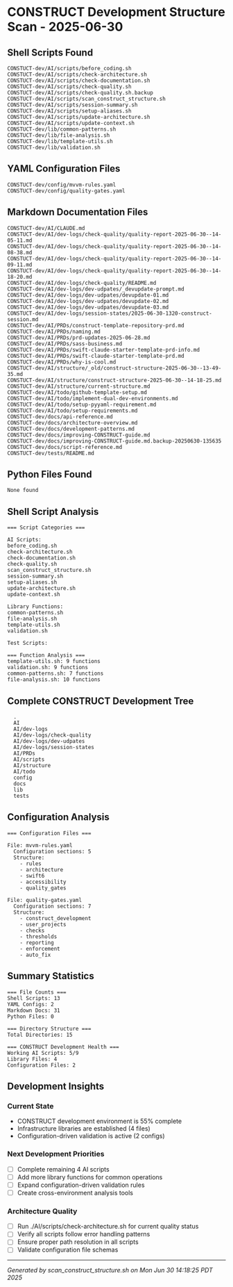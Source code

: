 # CONSTRUCT Development Structure Scan - 2025-06-30

## Shell Scripts Found
```
CONSTUCT-dev/AI/scripts/before_coding.sh
CONSTUCT-dev/AI/scripts/check-architecture.sh
CONSTUCT-dev/AI/scripts/check-documentation.sh
CONSTUCT-dev/AI/scripts/check-quality.sh
CONSTUCT-dev/AI/scripts/check-quality.sh.backup
CONSTUCT-dev/AI/scripts/scan_construct_structure.sh
CONSTUCT-dev/AI/scripts/session-summary.sh
CONSTUCT-dev/AI/scripts/setup-aliases.sh
CONSTUCT-dev/AI/scripts/update-architecture.sh
CONSTUCT-dev/AI/scripts/update-context.sh
CONSTUCT-dev/lib/common-patterns.sh
CONSTUCT-dev/lib/file-analysis.sh
CONSTUCT-dev/lib/template-utils.sh
CONSTUCT-dev/lib/validation.sh
```

## YAML Configuration Files
```
CONSTUCT-dev/config/mvvm-rules.yaml
CONSTUCT-dev/config/quality-gates.yaml
```

## Markdown Documentation Files
```
CONSTUCT-dev/AI/CLAUDE.md
CONSTUCT-dev/AI/dev-logs/check-quality/quality-report-2025-06-30--14-05-11.md
CONSTUCT-dev/AI/dev-logs/check-quality/quality-report-2025-06-30--14-08-38.md
CONSTUCT-dev/AI/dev-logs/check-quality/quality-report-2025-06-30--14-09-11.md
CONSTUCT-dev/AI/dev-logs/check-quality/quality-report-2025-06-30--14-18-20.md
CONSTUCT-dev/AI/dev-logs/check-quality/README.md
CONSTUCT-dev/AI/dev-logs/dev-udpates/_devupdate-prompt.md
CONSTUCT-dev/AI/dev-logs/dev-udpates/devupdate-01.md
CONSTUCT-dev/AI/dev-logs/dev-udpates/devupdate-02.md
CONSTUCT-dev/AI/dev-logs/dev-udpates/devupdate-03.md
CONSTUCT-dev/AI/dev-logs/session-states/2025-06-30-1320-construct-session.md
CONSTUCT-dev/AI/PRDs/construct-template-repository-prd.md
CONSTUCT-dev/AI/PRDs/naming.md
CONSTUCT-dev/AI/PRDs/prd-updates-2025-06-28.md
CONSTUCT-dev/AI/PRDs/sass-business.md
CONSTUCT-dev/AI/PRDs/swift-claude-starter-template-prd-info.md
CONSTUCT-dev/AI/PRDs/swift-claude-starter-template-prd.md
CONSTUCT-dev/AI/PRDs/why-is-cool.md
CONSTUCT-dev/AI/structure/_old/construct-structure-2025-06-30--13-49-35.md
CONSTUCT-dev/AI/structure/construct-structure-2025-06-30--14-18-25.md
CONSTUCT-dev/AI/structure/current-structure.md
CONSTUCT-dev/AI/todo/github-template-setup.md
CONSTUCT-dev/AI/todo/implement-dual-dev-environments.md
CONSTUCT-dev/AI/todo/setup-pyyaml-requirement.md
CONSTUCT-dev/AI/todo/setup-requirements.md
CONSTUCT-dev/docs/api-reference.md
CONSTUCT-dev/docs/architecture-overview.md
CONSTUCT-dev/docs/development-patterns.md
CONSTUCT-dev/docs/improving-CONSTRUCT-guide.md
CONSTUCT-dev/docs/improving-CONSTRUCT-guide.md.backup-20250630-135635
CONSTUCT-dev/docs/script-reference.md
CONSTUCT-dev/tests/README.md
```

## Python Files Found
```
None found
```

## Shell Script Analysis
```
=== Script Categories ===

AI Scripts:
before_coding.sh
check-architecture.sh
check-documentation.sh
check-quality.sh
scan_construct_structure.sh
session-summary.sh
setup-aliases.sh
update-architecture.sh
update-context.sh

Library Functions:
common-patterns.sh
file-analysis.sh
template-utils.sh
validation.sh

Test Scripts:

=== Function Analysis ===
template-utils.sh: 9 functions
validation.sh: 9 functions
common-patterns.sh: 7 functions
file-analysis.sh: 10 functions
```

## Complete CONSTRUCT Development Tree
```
  .
  AI
  AI/dev-logs
  AI/dev-logs/check-quality
  AI/dev-logs/dev-udpates
  AI/dev-logs/session-states
  AI/PRDs
  AI/scripts
  AI/structure
  AI/todo
  config
  docs
  lib
  tests
```

## Configuration Analysis
```
=== Configuration Files ===

File: mvvm-rules.yaml
  Configuration sections: 5
  Structure:
    - rules
    - architecture
    - swift6
    - accessibility
    - quality_gates

File: quality-gates.yaml
  Configuration sections: 7
  Structure:
    - construct_development
    - user_projects
    - checks
    - thresholds
    - reporting
    - enforcement
    - auto_fix
```

## Summary Statistics
```
=== File Counts ===
Shell Scripts: 13
YAML Configs: 2
Markdown Docs: 31
Python Files: 0

=== Directory Structure ===
Total Directories: 15

=== CONSTRUCT Development Health ===
Working AI Scripts: 5/9
Library Files: 4
Configuration Files: 2
```

## Development Insights

### Current State
- CONSTRUCT development environment is 55% complete
- Infrastructure libraries are established (4 files)
- Configuration-driven validation is active (2 configs)

### Next Development Priorities
- [ ] Complete remaining 4 AI scripts
- [ ] Add more library functions for common operations
- [ ] Expand configuration-driven validation rules
- [ ] Create cross-environment analysis tools

### Architecture Quality
- [ ] Run ./AI/scripts/check-architecture.sh for current quality status
- [ ] Verify all scripts follow error handling patterns
- [ ] Ensure proper path resolution in all scripts
- [ ] Validate configuration file schemas

---
*Generated by scan_construct_structure.sh on Mon Jun 30 14:18:25 PDT 2025*
